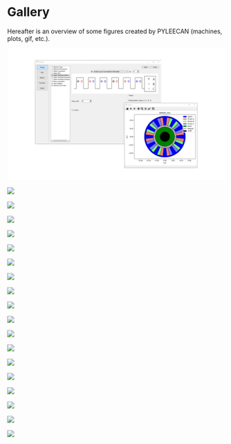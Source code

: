 Gallery
=======

Hereafter is an overview of some figures created by PYLEECAN (machines,
plots, gif, etc.).

![](_static/GUI_view.png)

![](_static/IPMSM_A.png)

![](_static/tuto_plots_B.gif)

![](_static/tuto_plots_B_fft.gif)

![](_static/tuto_plots_B.png)

![](_static/tuto_plots_B_time.png)

![](_static/tuto_plots_B_surf.png)

![](_static/tuto_Simulation_FEMM_Bmesh.png)

![](_static/tuto_plots_B_cfft2.png)

![](_static/tuto_plots_B_fft2.png)

![](_static/tuto_force_P_space.png)

![](_static/tuto_force_P_time.png)

![](_static/tuto_optim.png)

![](_static/ICEM_optim.png)

![](_static/XMAS_SRM_Pyleecan.gif)

![](_static/fig_12_MachineUD.svg)

![](_static/fig_13_LamSlotMulti.svg)

![](_static/fig_16_WindingUD.svg)

![](_static/fig_18_BoreFlower.svg)
